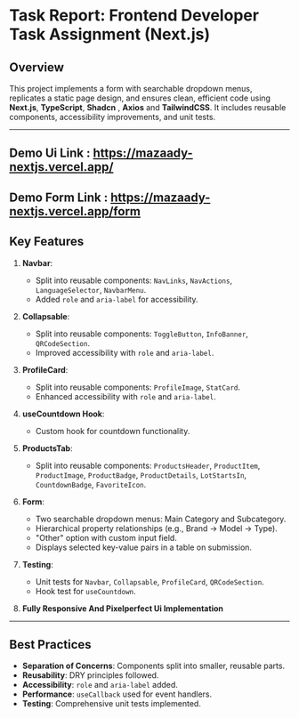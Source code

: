 # Task Report: Frontend Developer Task Assignment (Next.js)

## Overview
This project implements a form with searchable dropdown menus, replicates a static page design, and ensures clean, efficient code using **Next.js**, **TypeScript**, **Shadcn** , **Axios** and **TailwindCSS**. It includes reusable components, accessibility improvements, and unit tests.

---

## Demo Ui Link : https://mazaady-nextjs.vercel.app/ 

## Demo Form Link : https://mazaady-nextjs.vercel.app/form 

## Key Features
1. **Navbar**:
   - Split into reusable components: `NavLinks`, `NavActions`, `LanguageSelector`, `NavbarMenu`.
   - Added `role` and `aria-label` for accessibility.

2. **Collapsable**:
   - Split into reusable components: `ToggleButton`, `InfoBanner`, `QRCodeSection`.
   - Improved accessibility with `role` and `aria-label`.

3. **ProfileCard**:
   - Split into reusable components: `ProfileImage`, `StatCard`.
   - Enhanced accessibility with `role` and `aria-label`.

4. **useCountdown Hook**:
   - Custom hook for countdown functionality.

5. **ProductsTab**:
   - Split into reusable components: `ProductsHeader`, `ProductItem`, `ProductImage`, `ProductBadge`, `ProductDetails`, `LotStartsIn`, `CountdownBadge`, `FavoriteIcon`.

6. **Form**:
   - Two searchable dropdown menus: Main Category and Subcategory.
   - Hierarchical property relationships (e.g., Brand → Model → Type).
   - "Other" option with custom input field.
   - Displays selected key-value pairs in a table on submission.

7. **Testing**:
   - Unit tests for `Navbar`, `Collapsable`, `ProfileCard`, `QRCodeSection`.
   - Hook test for `useCountdown`.
    
8. **Fully Responsive And Pixelperfect Ui Implementation**

---

## Best Practices
- **Separation of Concerns**: Components split into smaller, reusable parts.
- **Reusability**: DRY principles followed.
- **Accessibility**: `role` and `aria-label` added.
- **Performance**: `useCallback` used for event handlers.
- **Testing**: Comprehensive unit tests implemented.
